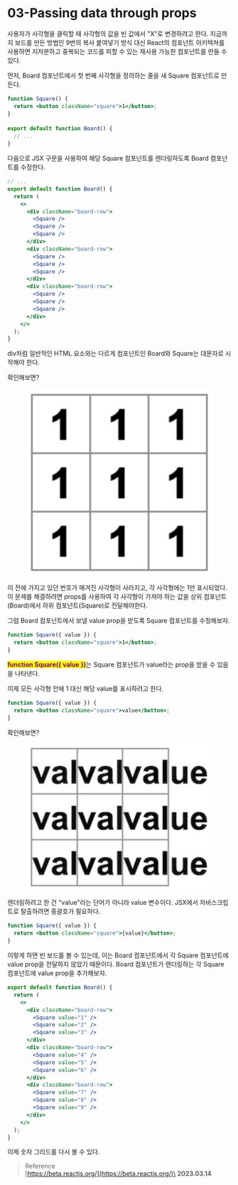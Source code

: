 # 03-Passing data through props

사용자가 사각형을 클릭할 때 사각형의 값을 빈 값에서 "X"로 변경하려고 한다. 지금까지 보드를 만든 방법인 9번의 복사 붙여넣기 방식 대신 React의 컴포넌트 아키텍쳐를 사용하면 지저분하고 중복되는 코드를 피할 수 있는 재사용 가능한 컴포넌트를 만들 수 있다.

먼저, Board 컴포넌트에서 첫 번째 사각형을 정의하는 줄을 새 Square 컴포넌트로 만든다.

```jsx
function Square() {
  return <button className="square">1</button>;
}

export default function Board() {
  // ...
}
```

다음으로 JSX 구문을 사용하여 해당 Square 컴포넌트를 렌더링하도록 Board 컴포넌트를 수정한다.

```jsx
// ...
export default function Board() {
  return (
    <>
      <div className="board-row">
        <Square />
        <Square />
        <Square />
      </div>
      <div className="board-row">
        <Square />
        <Square />
        <Square />
      </div>
      <div className="board-row">
        <Square />
        <Square />
        <Square />
      </div>
    </>
  );
}
```

div처럼 일반적인 HTML 요소와는 다르게 컴포넌트인 Board와 Square는 대문자로 시작해야 한다.

확인해보면?

<figure><img src="../../.gitbook/assets/image (1).png" alt=""><figcaption></figcaption></figure>

이 전에 가지고 있던 번호가 매겨진 사각형이 사라지고, 각 사각형에는 1만 표시되었다. 이 문제를 해결하려면 props를 사용하여 각 사각형이 가져야 하는 값을 상위 컴포넌트(Board)에서 하위 컴포넌트(Square)로 전달해야한다.

그럼 Board 컴포넌트에서 보낼 value prop을 받도록 Square 컴포넌트를 수정해보자.

```jsx
function Square({ value }) {
  return <button className="square">1</button>;
}
```

<mark style="color:purple;">**function Square({ value })**</mark>는 Square 컴포넌트가 value라는 prop을 받을 수 있음을 나타낸다.

이제 모든 사각형 안에 1 대신 해당 value를 표시하려고 한다.

```jsx
function Square({ value }) {
  return <button className="square">value</button>;
}
```

확인해보면?

<figure><img src="../../.gitbook/assets/image (5).png" alt=""><figcaption></figcaption></figure>

렌더링하려고 한 건 "value"라는 단어가 아니라 value 변수이다. JSX에서 자바스크립트로 탈출하려면 중괄호가 필요하다.

```jsx
function Square({ value }) {
  return <button className="square">{value}</button>;
}
```

이렇게 하면 빈 보드를 볼 수 있는데, 이는 Board 컴포넌트에서 각 Square 컴포넌트에 value prop을 전달하지 않았기 때문이다. Board 컴포넌트가 렌더링하는 각 Square 컴포넌트에 value prop을 추가해보자.

```jsx
export default function Board() {
  return (
    <>
      <div className="board-row">
        <Square value="1" />
        <Square value="2" />
        <Square value="3" />
      </div>
      <div className="board-row">
        <Square value="4" />
        <Square value="5" />
        <Square value="6" />
      </div>
      <div className="board-row">
        <Square value="7" />
        <Square value="8" />
        <Square value="9" />
      </div>
    </>
  );
}
```

이제 숫자 그리드를 다시 볼 수 있다.

> Reference\
> [https://beta.reactjs.org/](https://beta.reactjs.org/)\
> **2023.03.14**
